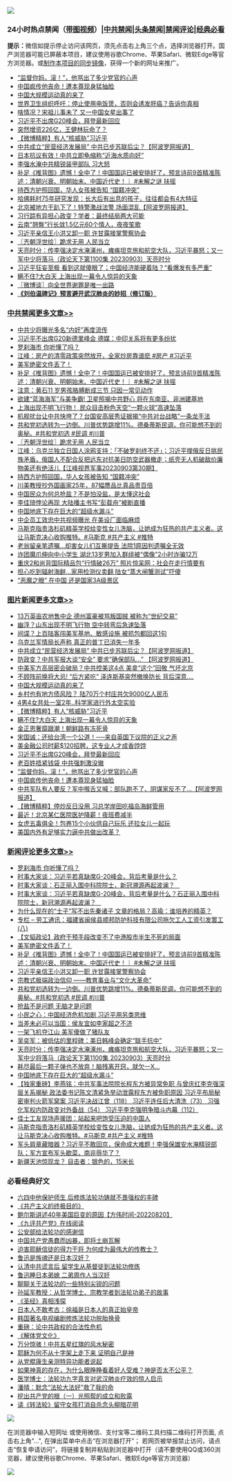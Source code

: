 ![](https://raw.githubusercontent.com/jsvpn/jsproxy/dev/64photo/fqnews-qr.jpg)

<div id="tt">
<h3>24小时热点禁闻（<a href="https://391091.xyz" target="_blank">带图视频</a>）|<a href="#%E4%B8%AD%E5%85%B1%E7%A6%81%E9%97%BB%E6%9B%B4%E5%A4%9A%E6%96%87%E7%AB%A0">中共禁闻</a>|<a href="#%E5%9B%BE%E7%89%87%E6%96%B0%E9%97%BB%E6%9B%B4%E5%A4%9A%E6%96%87%E7%AB%A0">头条禁闻</a>|<a href="#%E6%96%B0%E9%97%BB%E8%AF%84%E8%AE%BA%E6%9B%B4%E5%A4%9A%E6%96%87%E7%AB%A0">禁闻评论|<a href="#%E5%BF%85%E7%9C%8B%E7%BB%8F%E5%85%B8%E5%A5%BD%E6%96%87">经典必看</a></h3>
<div><b>提示：</b>微信如提示停止访问该网页，须先点击右上角三个点，选择浏览器打开。国产浏览器可能已屏蔽本项目，建议使用谷歌Chrome、苹果Safari、微软Edge等官方浏览器。或<a href="%E5%88%B6%E4%BD%9Cgit%E7%A6%81%E9%97%BB%E9%95%9C%E5%83%8F.md">制作本项目的同步镜像</a>，获得一个新的网址来推广。</div>
<ul>

<li><a href="/topimagenews/20230904/1929046.md">“监督你妈，滚！”，他骂出了多少党官的心声</a></li>
<li><a href="/topimagenews/20230904/1929045.md">中国疯传他丧命！遭本尊现身猛抽脸</a></li>
<li><a href="/topimagenews/20230904/1929180.md">中国大规模运动真的来了</a></li>
<li><a href="/lifebaike/20230904/1929088.md">世界卫生组织呼吁：停止使用电饭煲，否则会诱发肝癌？告诉你真相</a></li>
<li><a href="/baitai/20230904/1929044.md">啥情况？宋祖儿事未了 又一中国女星出事了</a></li>
<li><a href="/topimagenews/20230904/1929100.md">习近平不出席G20峰会，拜登最新回应</a></li>
<li><a href="/finance/20230904/1929052.md">突然增资226亿，王健林玩命了？</a></li>
<li><a href="/topimagenews/20230904/1929147.md">【微博精粹】有人“核威胁”习近平</a></li>
<li><a href="/topimagenews/20230904/1929248.md">中共成立“民营经济发展局” 中共已步苏联后尘？【阿波罗网报道】</a></li>
<li><a href="/ccpdope/20230904/1929043.md">日本抗议有效！中共立即龟缩称“近海水质向好”</a></li>
<li><a href="/ccpdope/20230904/1929168.md">李强水淹中共精锐装甲部队 习大怒</a></li>
<li><a href="/comments/20230904/1929302.md">补足《推背图》遗憾！全中了！中国国运已被安排好了，预言诗前9首精准陈述：清朝兴衰、明朝始末、中国近代史！｜ #未解之谜 扶摇</a></li>
<li><a href="/cbnews/20230904/1929102.md">持西方护照回国，华人女孩被告知 “国籍冲突”</a></li>
<li><a href="/lifebaike/20230904/1929252.md">哈佛耗时75年研究发现：长大后有出息的孩子，往往都会有4大特征</a></li>
<li><a href="/cnnews/20230904/1929178.md">北京被地方干趴下了！特警激战法警 场面混乱【阿波罗网报道】</a></li>
<li><a href="/baitai/20230904/1929309.md">习行踪有异担心政变？学者：最终结局两大可能</a></li>
<li><a href="/cnnews/20230904/1929095.md">云南“翘臀”行长敛1.5亿元60个情人，夜夜笙歌</a></li>
<li><a href="/comments/20230904/1929257.md">习近平亲信王小洪又卸一职 许甘露接掌警察协会</a></li>
<li><a href="/cbnews/20230904/1929156.md">〖兲朝浮世绘〗跪求无用 人民当立</a></li>
<li><a href="/comments/20230904/1929099.md">天亮时分：传李强决定水淹涿州，瘫痪坦克旅和航空大队，习近平暴怒；又一军中少将落马（政论天下第1100集 20230903）天亮时分</a></li>
<li><a href="/cnnews/20230904/1929165.md">习近平狂妄至极 看到这就傻眼了；中国经济能硬着陆？“看爆发有多严重”</a></li>
<li><a href="/topimagenews/20230904/1929146.md">瞒不住?大白天 上海出现一幕令人惊异的天象</a></li>
<li><a href="/ssgc/20230904/1929128.md">〖微博谈〗向全世界谢罪是唯一出路</a></li>
<li><b><a href="/comments/20200207/1272816.md" target="_blank">《刘伯温碑记》预言避开武汉肺炎的妙招（修订版）</a></b></li>
</ul>
</div>

<div class="catlist">
<h3><a href="/cbnews/" target="_blank">中共禁闻</a><span><a href="/cbnews/" target="_blank" rel="nofollow">更多文章>></a></span></h3>
<ul>
<li><a href="/cbnews/20230905/1929398.md" target="_blank">中共少将曝光多名“内奸”再度流传</a></li>
<li><a href="/cbnews/20230905/1929377.md" target="_blank">习近平不出席G20新德里峰会 德媒：中印关系将有更多纷扰</a></li>
<li><a href="/comments/20230905/1929363.md" target="_blank">罗刹海市 你听懂了吗？</a></li>
<li><a href="/cbnews/20230905/1929360.md" target="_blank">江峰：房产的清零政策突然放开，全家炒房靠谱麽 #房产 #习近平</a></li>
<li><a href="/comments/20230904/1929303.md" target="_blank">美军绝密文件丢了！</a></li>
<li><a href="/comments/20230904/1929302.md" target="_blank">补足《推背图》遗憾！全中了！中国国运已被安排好了，预言诗前9首精准陈述：清朝兴衰、明朝始末、中国近代史！｜ #未解之谜 扶摇</a></li>
<li><a href="/cbnews/20230904/1929249.md" target="_blank">注意：黄石11 岁男孩胳膊断成三节 只因一常见动作</a></li>
<li><a href="/cbnews/20230904/1929241.md" target="_blank">欲建“蓝海海军”与美争霸! 卫星照揭中共野心 将在东南亚、非洲建基地</a></li>
<li><a href="/cbnews/20230904/1929240.md" target="_blank">上海出现不明飞行物！ 民众目击粉色天空“一颗火球”高速坠落</a></li>
<li><a href="/cbnews/20230904/1929232.md" target="_blank">机舰扰台让中共快垮了？台国安高层秀证据揭“中共对台战略”一条龙手法</a></li>
<li><a href="/comments/20230904/1929210.md" target="_blank">共和党初选转为一边倒。川普优势跳增11%。德桑蒂斯民调，你可能想不到的奥秘。#共和党初选 #民调 #川普</a></li>
<li><a href="/cbnews/20230904/1929156.md" target="_blank">〖兲朝浮世绘〗跪求无用 人民当立</a></li>
<li><a href="/cbnews/20230904/1929144.md" target="_blank">江峰：乌克兰独立日国人涂鸦支持：「不破罗刹终不还」；习近平撑俄反日挑民族矛盾，俄国人不配合反把远东对抗美日防空武器撤走；纸壳无人机破敌价廉物美还有绝活儿【江峰视界军事20230903第30期】</a></li>
<li><a href="/cbnews/20230904/1929102.md" target="_blank">持西方护照回国，华人女孩被告知 “国籍冲突”</a></li>
<li><a href="/cbnews/20230904/1929101.md" target="_blank">川美教授抄外国画家25年，87幅赝品比真品贵百倍</a></li>
<li><a href="/cbnews/20230904/1929076.md" target="_blank">中国民众为何总抢盐？不是怕没盐，是太懂这社会</a></li>
<li><a href="/cbnews/20230904/1929015.md" target="_blank">李佳琦悖论再现 大陆播主书写“彭载舟”被断直播</a></li>
<li><a href="/comments/20230903/1929014.md" target="_blank">中国地底下存在巨大的“超级水漏斗”</a></li>
<li><a href="/cbnews/20230903/1928996.md" target="_blank">中企员工效忠中共视频曝光 在美设厂面临麻烦</a></li>
<li><a href="/comments/20230903/1928971.md" target="_blank">马斯克指责洛杉矶精英学校给变性女儿洗脑，让她成为狂热的共产主义者。这让马斯克决心收购推特。#马斯克 #共产主义 #推特</a></li>
<li><a href="/cbnews/20230903/1928949.md" target="_blank">老翁留亲笔遗嘱…却害女儿们互撕提告 法院1原因判遗嘱全无效</a></li>
<li><a href="/cbnews/20230903/1928948.md" target="_blank">诈团魔爪伸向中小学生 湖北13岁男加入群组被“偶像”2小时诈骗12万</a></li>
<li><a href="/cbnews/20230903/1928915.md" target="_blank">重庆2和尚背国际精品包“行情破26万” 照片惊呆网：社会在走行情要有</a></li>
<li><a href="/cbnews/20230903/1928862.md" target="_blank">担心吃到辐射海鲜…家用检测仪卖翻 陆女“蒸大闸蟹测试”吓傻</a></li>
<li><a href="/cbnews/20230903/1928842.md" target="_blank">“恶魔之眼” 在中国 还是国家3A级景区</a></li>

</ul>
</div>
<div class="catlist">
<h3><a href="/topimagenews/" target="_blank">图片新闻</a><span><a href="/topimagenews/" target="_blank" rel="nofollow">更多文章>></a></span></h3>
<ul>
<li><a href="/topimagenews/20230905/1929399.md" target="_blank">13万英亩农地售中企 德州富豪被骂叛国贼 被称为“世纪交易”</a></li>
<li><a href="/topimagenews/20230905/1929376.md" target="_blank">幽浮？山东出现不明飞行物 空中转弯后急速坠落</a></li>
<li><a href="/topimagenews/20230905/1929362.md" target="_blank">间谍？上百陆客闯美军基地、敏感设施 被抓包都回这1句</a></li>
<li><a href="/topimagenews/20230905/1929361.md" target="_blank">乌克兰军情局长声称 真正的普丁已消失一年多</a></li>
<li><a href="/topimagenews/20230904/1929248.md" target="_blank">中共成立“民营经济发展局” 中共已步苏联后尘？【阿波罗网报道】</a></li>
<li><a href="/topimagenews/20230904/1929247.md" target="_blank">防政变？中共军报大谈“安全” 要求&#8221;确保部队&#8230;” 【阿波罗网报道】</a></li>
<li><a href="/topimagenews/20230904/1929225.md" target="_blank">中美军方高层密会破局？中共控美这4点 美拿“这个”回敬 气坏北京</a></li>
<li><a href="/topimagenews/20230904/1929215.md" target="_blank">不顾阵前换将大忌! “后方紧吃” 泽连斯基突然撤换防长 背后深意….</a></li>
<li><a href="/topimagenews/20230904/1929180.md" target="_blank">中国大规模运动真的来了</a></li>
<li><a href="/topimagenews/20230904/1929179.md" target="_blank">乡村也有地方债风险？ 陆70万个村庄共欠9000亿人民币</a></li>
<li><a href="/topimagenews/20230904/1929171.md" target="_blank">4男4女共处一室2年..科学家进行外太空实验</a></li>
<li><a href="/topimagenews/20230904/1929147.md" target="_blank">【微博精粹】有人“核威胁”习近平</a></li>
<li><a href="/topimagenews/20230904/1929146.md" target="_blank">瞒不住?大白天 上海出现一幕令人惊异的天象</a></li>
<li><a href="/topimagenews/20230904/1929145.md" target="_blank">金正恩奢靡跟潮！朝鲜路有冻死骨</a></li>
<li><a href="/topimagenews/20230904/1929117.md" target="_blank">宋国诚：还给台湾一个公道！──来自英国下议院的正义之声</a></li>
<li><a href="/topimagenews/20230904/1929116.md" target="_blank">美金融公司时薪$120招聘，这专业人才成香饽饽</a></li>
<li><a href="/topimagenews/20230904/1929100.md" target="_blank">习近平不出席G20峰会，拜登最新回应</a></li>
<li><a href="/topimagenews/20230904/1929075.md" target="_blank">老百姓捂紧钱袋 中共强刺激没辙</a></li>
<li><a href="/topimagenews/20230904/1929046.md" target="_blank">“监督你妈，滚！”，他骂出了多少党官的心声</a></li>
<li><a href="/topimagenews/20230904/1929045.md" target="_blank">中国疯传他丧命！遭本尊现身猛抽脸</a></li>
<li><a href="/topimagenews/20230903/1928947.md" target="_blank">中共军队有人要反？军中喉舌又喊：部队跑不了、阴谋家反不了&#8230;【阿波罗网报道】</a></li>
<li><a href="/topimagenews/20230903/1928841.md" target="_blank">【微博精粹】停炒反日没用 习总学岸田吃福岛海鲜管用</a></li>
<li><a href="/topimagenews/20230903/1928756.md" target="_blank">最近！北京某仁医院医护降薪！夜班费减半</a></li>
<li><a href="/topimagenews/20230903/1928741.md" target="_blank">女虎五毒俱全！包养15个小伙供自己玩乐 还拉女儿一起玩</a></li>
<li><a href="/topimagenews/20230903/1928740.md" target="_blank">美国内外有足够实力逼中共做出改革？</a></li>

</ul>
</div>
<div class="catlist">
<h3><a href="/comments/" target="_blank">新闻评论</a><span><a href="/comments/" target="_blank" rel="nofollow">更多文章>></a></span></h3>
<ul>
<li><a href="/comments/20230905/1929363.md" target="_blank">罗刹海市 你听懂了吗？</a></li>
<li><a href="/comments/20230905/1929358.md" target="_blank">时事大家谈：习近平若真缺席G-20峰会，背后考量是什么？</a></li>
<li><a href="/comments/20230904/1929350.md" target="_blank">时事大家谈：石正丽入围中科院院士，新冠溯源再起波澜？&#160;&#160;&#160;</a></li>
<li><a href="/comments/20230904/1929349.md" target="_blank">时事大家谈：习近平若真缺席G-20峰会，背后考量是什么？石正丽入围中科院院士，新冠溯源再起波澜？&#160;&#160;&#160;</a></li>
<li><a href="/comments/20230904/1929335.md" target="_blank">为什么现在的“士子”写不出先秦诸子 文章的格局？高瑜：谁培养的精英？</a></li>
<li><a href="/comments/20230904/1929333.md" target="_blank">专栏 &#8211; 劳工通讯：福建省闽侯县顺邦防护科技有限公司拖欠工人工资引发罢工 (八)</a></li>
<li><a href="/comments/20230904/1929306.md" target="_blank">【文韬政论】政府干预手段改变不了中港股市半生不死的局面</a></li>
<li><a href="/comments/20230904/1929303.md" target="_blank">美军绝密文件丢了！</a></li>
<li><a href="/comments/20230904/1929302.md" target="_blank">补足《推背图》遗憾！全中了！中国国运已被安排好了，预言诗前9首精准陈述：清朝兴衰、明朝始末、中国近代史！｜ #未解之谜 扶摇</a></li>
<li><a href="/comments/20230904/1929257.md" target="_blank">习近平亲信王小洪又卸一职 许甘露接掌警察协会</a></li>
<li><a href="/comments/20230904/1929245.md" target="_blank">宗教式极端政治信仰 ——教育事业与“文化大革命”</a></li>
<li><a href="/comments/20230904/1929210.md" target="_blank">共和党初选转为一边倒。川普优势跳增11%。德桑蒂斯民调，你可能想不到的奥秘。#共和党初选 #民调 #川普</a></li>
<li><a href="/comments/20230904/1929122.md" target="_blank">抢盐不是问题 无脑才是问题</a></li>
<li><a href="/comments/20230904/1929121.md" target="_blank">小民之心：中国经济危机加剧 习近平用另类思维</a></li>
<li><a href="/comments/20230904/1929120.md" target="_blank">当差未必可以当国：侯友宜如李家超之不济</a></li>
<li><a href="/comments/20230904/1929108.md" target="_blank">一架飞机夺江山 美军傻做了猪队友</a></li>
<li><a href="/comments/20230904/1929107.md" target="_blank">吴奕军：被低估的里程碑：美日韩峰会确定“联手抗中”</a></li>
<li><a href="/comments/20230904/1929099.md" target="_blank">天亮时分：传李强决定水淹涿州，瘫痪坦克旅和航空大队，习近平暴怒；又一军中少将落马（政论天下第1100集 20230903）天亮时分</a></li>
<li><a href="/comments/20230904/1929085.md" target="_blank">耗尽最后一颗子弹也不放弃！脑残离开窍，就欠一X…</a></li>
<li><a href="/comments/20230903/1929014.md" target="_blank">中国地底下存在巨大的“超级水漏斗”</a></li>
<li><a href="/comments/20230903/1929010.md" target="_blank">【独家重磅】李燕铭：中共军事法院院长程东方被异常免职 与曾庆红李克强深层关系揭秘 政法委书记陈文清紧急举动泄露程东方被免职原因 习近平布局秘密审判火箭军窝案 习近平决战江曾（118） 习近平连任后大清洗（73） 习强化军权内防政变对外备战（54） 习近平李克强明争暗斗内幕（112）</a></li>
<li><a href="/comments/20230903/1929007.md" target="_blank">佳士工友现场声援团：站起来吧饱受压迫的中国人</a></li>
<li><a href="/comments/20230903/1928971.md" target="_blank">马斯克指责洛杉矶精英学校给变性女儿洗脑，让她成为狂热的共产主义者。这让马斯克决心收购推特。#马斯克 #共产主义 #推特</a></li>
<li><a href="/comments/20230903/1928970.md" target="_blank">军头肩章藏暗器？习近平不敢回京，保命成大难题！李强保雄安水淹精锐部队；军方宣布军头歇菜，南非辱华了？</a></li>
<li><a href="/comments/20230903/1928966.md" target="_blank">新疆天池惊现龙？ 目击者：银色的，15米长</a></li>

</ul>
</div>

<div class="catlist">
<h3>必看经典好文</h3>
<ul>
<li><a href="/comments/20200926/1403542.md" target="_blank">六四中他保护师生 后修炼法轮功铸就不畏强权的丰碑</a></li>
<li><a href="/bookwiki/20171120/858084.md" target="_blank">《共产主义的终极目的》</a></li>
<li><a href="/bannedvideo/20220821/1774387.md" target="_blank">鲍尔斯讲述40年美国巨变的原因【方伟时间-20220820】</a></li>
<li><a href="/bookonline/20131116/201057.md" target="_blank">《九评共产党》在线阅读</a></li>
<li><a href="/aomi/history/20210111/1465363.md" target="_blank">公安部给法轮功的感谢信</a></li>
<li><a href="/comments/20220831/1778527.md" target="_blank">中国共产党愚蠢而凶暴，即将土崩瓦解</a></li>
<li><a href="/comments/20200622/1346846.md" target="_blank">迫害耶稣信徒的得力干将  为何成为最伟大的传教士？</a></li>
<li><a href="/comments/20220814/1771410.md" target="_blank">鲁迅是族魂还是日本汉奸？</a></li>
<li><a href="/cbnews/20210723/1592176.md" target="_blank">认清中共谎言后 留学生从基督徒到法轮功修炼</a></li>
<li><a href="/comments/20220408/1716379.md" target="_blank">鲁迅睡日本弟媳 二弟周作人当汉奸</a></li>
<li><a href="/comments/20190417/1114875.md" target="_blank">聊聊关于法轮功的一些特别尖锐的问题</a></li>
<li><a href="/comments/20210629/1576797.md" target="_blank">孙延军教授：从哲学博士、宗教学者到法轮功弟子的故事</a></li>
<li><a href="/tculture/20201113/1430493.md" target="_blank">《圣经》真相浅探</a></li>
<li><a href="/sohnews/20160609/543313.md" target="_blank">日本人不敢考古：徐福是日本人的真正始皇帝</a></li>
<li><a href="/comments/20210805/1600200.md" target="_blank">韩国著名电视编剧修炼法轮功脱胎换骨</a></li>
<li><a href="/comments/20200705/783271.md" target="_blank">重磅：论中共政权的合法性危机</a></li>
<li><a href="/bookwiki/20130610/138400.md" target="_blank">《解体党文化》</a></li>
<li><a href="/ccpdope/20210708/1583079.md" target="_blank">万分惊骇！中共五星红旗的风水秘密</a></li>
<li><a href="/ccpdope/20190803/1168965.md" target="_blank">耶稣为何不从十字架上走下来 证明自己是神</a></li>
<li><a href="/comments/20210720/1516768.md" target="_blank">从党棍康生亲测特异功能者说起</a></li>
<li><a href="/comments/20200623/1346844.md" target="_blank">如果神真的存在，为什么眼睁睁看着好人受难？神是否太不公平？</a></li>
<li><a href="/comments/20200820/1382989.md" target="_blank">医学博士：法轮功九字真言对武汉肺炎疗效的惊人启示</a></li>
<li><a href="/comments/20210312/1502968.md" target="_blank">潘晴：默念“法轮大法好”救了我的命</a></li>
<li><a href="/comments/20200629/1352460.md" target="_blank">挖出共产党的根（一）光照帮的成立和败露</a></li>
<li><a href="/comments/20190512/1127015.md" target="_blank">读《转法轮》留守女孩打消自杀念头柳暗花明</a></li>

</ul>
</div>

![](https://raw.githubusercontent.com/jsvpn/jsproxy/dev/64photo/fqnews-qr.jpg)

在浏览器中输入短网址 或使用微信、支付宝等二维码工具扫描二维码打开页面, 点击右上角"...", 在弹出菜单中点击“在浏览器打开”； 若网页被举报禁止访问，请点击“恢复申请访问”，将链接复制并粘贴到浏览器中打开（请不要使用QQ或360浏览器，建议使用谷歌Chrome、苹果Safari、微软Edge等官方浏览器）

![](https://raw.githubusercontent.com/jsvpn/jsproxy/dev/64photo/wx.jpg)